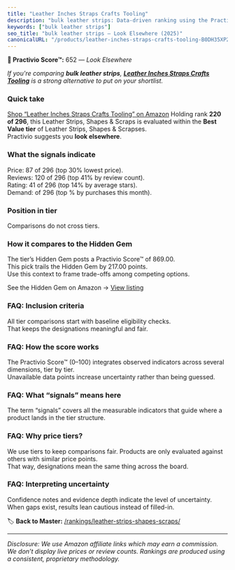 ```yaml
---
title: "Leather Inches Straps Crafts Tooling"
description: "bulk leather strips: Data-driven ranking using the Practivio Score™. Positioned by quality, value, demand, findability, momentum."
keywords: ["bulk leather strips"]
seo_title: "bulk leather strips — Look Elsewhere (2025)"
canonicalURL: "/products/leather-inches-straps-crafts-tooling-B0DH35XP2C/"
---
```


**🚫 Practivio Score™:** 652 — _Look Elsewhere_


*If you're comparing **bulk leather strips**, **[Leather Inches Straps Crafts Tooling](https://www.amazon.com/dp/B0DH35XP2C?tag=practivio-20)** is a strong alternative to put on your shortlist.*
### Quick take
[Shop “Leather Inches Straps Crafts Tooling” on Amazon](https://www.amazon.com/dp/B0DH35XP2C?tag=practivio-20)
Holding rank **220 of 296**, this Leather Strips, Shapes & Scraps is evaluated within the **Best Value tier** of Leather Strips, Shapes & Scrapses.  
Practivio suggests you **look elsewhere**.

### What the signals indicate
Price: 87 of 296 (top 30% lowest price).  
Reviews: 120 of 296 (top 41% by review count).  
Rating: 41 of 296 (top 14% by average stars).  
Demand:  of 296 (top % by purchases this month).

### Position in tier
Comparisons do not cross tiers.

### How it compares to the Hidden Gem
The tier’s Hidden Gem posts a Practivio Score™ of 869.00.  
This pick trails the Hidden Gem by 217.00 points.  
Use this context to frame trade-offs among competing options.  

See the Hidden Gem on Amazon → [View listing](https://www.amazon.com/dp/B0CF27WXNR?tag=practivio-20)

### FAQ: Inclusion criteria
All tier comparisons start with baseline eligibility checks.  
That keeps the designations meaningful and fair.

### FAQ: How the score works
The Practivio Score™ (0–100) integrates observed indicators across several dimensions, tier by tier.  
Unavailable data points increase uncertainty rather than being guessed.

### FAQ: What “signals” means here
The term “signals” covers all the measurable indicators that guide where a product lands in the tier structure.

### FAQ: Why price tiers?
We use tiers to keep comparisons fair. Products are only evaluated against others with similar price points.  
That way, designations mean the same thing across the board.

### FAQ: Interpreting uncertainty
Confidence notes and evidence depth indicate the level of uncertainty.  
When gaps exist, results lean cautious instead of filled-in.


🏷️ **Back to Master:** [/rankings/leather-strips-shapes-scraps/](/rankings/leather-strips-shapes-scraps/)

---
_Disclosure: We use Amazon affiliate links which may earn a commission. We don’t display live prices or review counts. Rankings are produced using a consistent, proprietary methodology._
